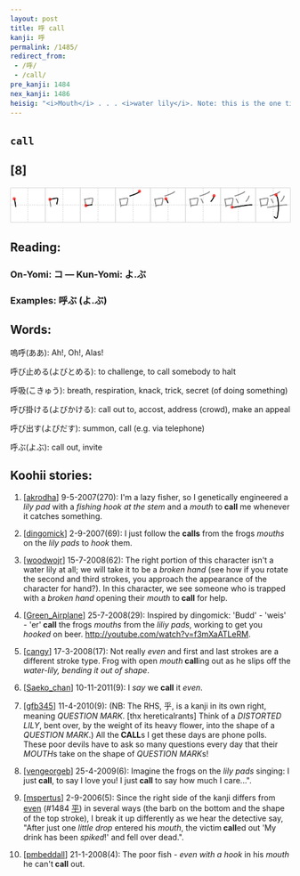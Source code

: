 ```yaml
---
layout: post
title: 呼 call
kanji: 呼
permalink: /1485/
redirect_from:
 - /呼/
 - /call/
pre_kanji: 1484
nex_kanji: 1486
heisig: "<i>Mouth</i> . . . <i>water lily</i>. Note: this is the one time that the &quot;stem&quot; has a barb at the end. Work this fact into your story."
---
```


## `call`

## [8]

<div class="stroke"><img src="../images/E591BC.png" /></div>

## Reading:

### On-Yomi: コ &mdash; Kun-Yomi: よ.ぶ

### Examples: 呼ぶ (よ.ぶ)

## Words:

嗚呼(ああ): Ah!, Oh!, Alas!

呼び止める(よびとめる): to challenge, to call somebody to halt

呼吸(こきゅう): breath, respiration, knack, trick, secret (of doing something)

呼び掛ける(よびかける): call out to, accost, address (crowd), make an appeal

呼び出す(よびだす): summon, call (e.g. via telephone)

呼ぶ(よぶ): call out, invite

## Koohii stories:

1) [<a href="http://kanji.koohii.com/profile/akrodha">akrodha</a>] 9-5-2007(270): I&#039;m a lazy fisher, so I genetically engineered a <em>lily pad</em> with a <em>fishing hook at the stem</em> and a <em>mouth</em> to<strong> call</strong> me whenever it catches something. 

2) [<a href="http://kanji.koohii.com/profile/dingomick">dingomick</a>] 2-9-2007(69): I just follow the <strong>calls</strong> from the frogs <em>mouths</em> on the <em>lily pads</em> to <em>hook</em> them. 

3) [<a href="http://kanji.koohii.com/profile/woodwojr">woodwojr</a>] 15-7-2008(62): The right portion of this character isn&#039;t a water lily at all; we will take it to be a <em>broken hand</em> (see how if you rotate the second and third strokes, you approach the appearance of the character for hand?). In this character, we see someone who is trapped with a <em>broken hand</em> opening their <em>mouth</em> to<strong> call</strong> for help. 

4) [<a href="http://kanji.koohii.com/profile/Green_Airplane">Green_Airplane</a>] 25-7-2008(29): Inspired by dingomick: &#039;Budd&#039; - &#039;weis&#039; - &#039;er&#039;<strong> call</strong> the frogs <em>mouths</em> from the <em>liliy pads</em>, working to get you <em>hooked</em> on beer. <a href="http://youtube.com/watch?v=f3mXaATLeRM">http://youtube.com/watch?v=f3mXaATLeRM</a>. 

5) [<a href="http://kanji.koohii.com/profile/cangy">cangy</a>] 17-3-2008(17): Not really <em>even</em> and first and last strokes are a different stroke type. Frog with open <em>mouth</em><strong> call</strong>ing out as he slips off the <em>water-lily, bending it out of shape</em>. 

6) [<a href="http://kanji.koohii.com/profile/Saeko_chan">Saeko_chan</a>] 10-11-2011(9): I <em>say</em> we <strong>call</strong> it <em>even</em>. 

7) [<a href="http://kanji.koohii.com/profile/gfb345">gfb345</a>] 11-4-2010(9): (NB: The RHS, 乎, is a kanji in its own right, meaning <em>QUESTION MARK</em>. [thx hereticalrants] Think of a <em>DISTORTED LILY</em>, bent over, by the weight of its heavy flower, into the shape of a <em>QUESTION MARK</em>.) All the<strong> CALL</strong>s I get these days are phone polls. These poor devils have to ask so many questions every day that their <em>MOUTH</em>s take on the shape of <em>QUESTION MARK</em>s! 

8) [<a href="http://kanji.koohii.com/profile/vengeorgeb">vengeorgeb</a>] 25-4-2009(6): Imagine the frogs on the <em>lily pads</em> singing: I just<strong> call</strong>, to say I love you! I just<strong> call</strong> to say how much I care...&quot;. 

9) [<a href="http://kanji.koohii.com/profile/mspertus">mspertus</a>] 2-9-2006(5): Since the right side of the kanji differs from <a href="../1484">even</a> <span class="index">(#1484 <a href="http://jisho.org/kanji/details/平">平</a>)</span> in several ways (the barb on the bottom and the shape of the top stroke), I break it up differently as we hear the detective say, &quot;After just one <em>little drop</em> entered his <em>mouth</em>, the victim<strong> call</strong>ed out &#039;My drink has been <em>spiked</em>!&#039; and fell over dead.&quot;. 

10) [<a href="http://kanji.koohii.com/profile/pmbeddall">pmbeddall</a>] 21-1-2008(4): The poor fish - <em>even with a hook</em> in his <em>mouth</em> he can&#039;t<strong> call</strong> out. 

